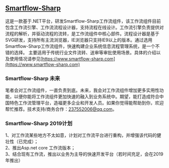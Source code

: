 ﻿## [Smartflow-Sharp](https://www.smartflow-sharp.com)  
这是一款基于.NET平台，研发Smartflow-Sharp工作流组件，该工作流组件目前包含工作流引擎、工作流流程设计器，支持流程在线设计。工作流引擎负责提供对流程的解析，并驱动流程的流转，是工作流组件中核心部件。流程设计器是基于SVG研发，支持所有主流浏览器，IE浏览器只支持IE9以上的版本。通过选用Smartflow-Sharp工作流组件，快速构建企业系统信息流程管理系统，是一个不错的选择。 主要适用于传统行业文件流转、送审等审批使用场景。具体的介绍以及使用情况请参见[https://www.smartflow-sharp.com](https://www.smartflow-sharp.com)  


### Smartflow-Sharp 未来
笔者会对工作流组件，一直负责到底。未来，我会对工作流组件增加更多实用性功能，以便你能将工作流组件更加快速的融入到业务系统中。期望，能打造成符合中国特色工作流管理平台，造福更多企业和开发人员。如果你觉得能帮助到你，欢迎帮忙推荐。技术支持/商务合作：237552006@qq.com。

### Smartflow-Sharp 2019计划
1、对工作流某些地方不太如意，计划对工作流平台进行重构，并增强该代码的健壮性（已完成）；<br/>
2、推出Asp.net core 工作流版本；<br/>
3、结合现有工作流，推出以业务为主导的快速开发平台（若时间充足，会在2019年推出）

